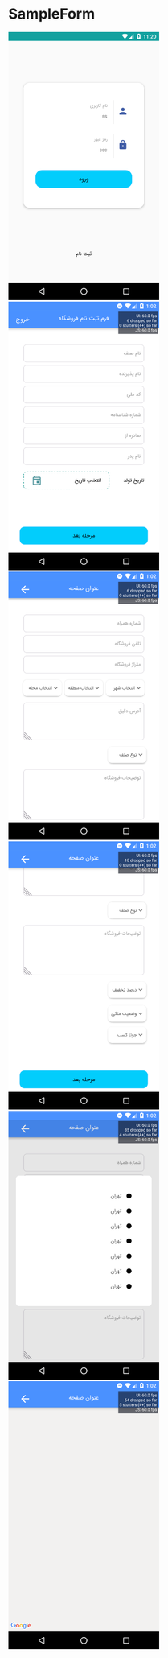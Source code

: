# SampleForm

<img src="./src/screenshots/01.png"  width="300"/>
<img src="./src/screenshots/02 (1).png"  width="300"/>
<img src="./src/screenshots/02 (2).png"  width="300"/>
<img src="./src/screenshots/02 (3).png"  width="300"/>
<img src="./src/screenshots/02 (4).png"  width="300"/>
<img src="./src/screenshots/02 (5).png"  width="300"/>
